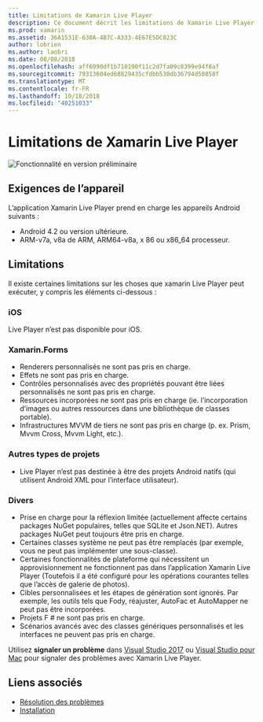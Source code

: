 ```yaml
---
title: Limitations de Xamarin Live Player
description: Ce document décrit les limitations de Xamarin Live Player. Il traite des exigences de l’appareil, les fonctionnalités fonctionne avec les types de projets et d’autres rubriques divers.
ms.prod: xamarin
ms.assetid: 36A1531E-630A-4B7C-A333-4E67E5DC023C
author: lobrien
ms.author: laobri
ms.date: 08/08/2018
ms.openlocfilehash: aff6990df1b710190f11c2d7fa09c8399e94f8af
ms.sourcegitcommit: 79313604ed68829435cfdbb530db36794d50858f
ms.translationtype: MT
ms.contentlocale: fr-FR
ms.lasthandoff: 10/18/2018
ms.locfileid: "40251033"
---
```

# <a name="limitations-of-xamarin-live-player"></a>Limitations de Xamarin Live Player

![Fonctionnalité en version préliminaire](~/media/shared/preview.png)

## <a name="device-requirements"></a>Exigences de l’appareil

L’application Xamarin Live Player prend en charge les appareils Android suivants :

- Android 4.2 ou version ultérieure.
- ARM-v7a, v8a de ARM, ARM64-v8a, x 86 ou x86_64 processeur.

## <a name="limitations"></a>Limitations

Il existe certaines limitations sur les choses que xamarin Live Player peut exécuter, y compris les éléments ci-dessous :

### <a name="ios"></a>iOS

Live Player n’est pas disponible pour iOS.

### <a name="xamarinforms"></a>Xamarin.Forms

- Renderers personnalisés ne sont pas pris en charge.
- Effets ne sont pas pris en charge.
- Contrôles personnalisés avec des propriétés pouvant être liées personnalisés ne sont pas pris en charge.
- Ressources incorporées ne sont pas pris en charge (ie. l’incorporation d’images ou autres ressources dans une bibliothèque de classes portable).
- Infrastructures MVVM de tiers ne sont pas pris en charge (p. ex. Prism, Mvvm Cross, Mvvm Light, etc.).

### <a name="other-project-types"></a>Autres types de projets

- Live Player n’est pas destinée à être des projets Android natifs (qui utilisent Android XML pour l’interface utilisateur).

### <a name="misc"></a>Divers

- Prise en charge pour la réflexion limitée (actuellement affecte certains packages NuGet populaires, telles que SQLite et Json.NET). Autres packages NuGet peut toujours être pris en charge.
- Certaines classes système ne peut pas être remplacés (par exemple, vous ne peut pas implémenter une sous-classe).
- Certaines fonctionnalités de plateforme qui nécessitent un approvisionnement ne fonctionnent pas dans l’application Xamarin Live Player (Toutefois il a été configuré pour les opérations courantes telles que l’accès de galerie de photos).
- Cibles personnalisées et les étapes de génération sont ignorés. Par exemple, les outils tels que Fody, réajuster, AutoFac et AutoMapper ne peut pas être incorporées.
- Projets F # ne sont pas pris en charge.
- Scénarios avancés avec des classes génériques personnalisés et les interfaces ne peuvent pas pris en charge.

Utilisez **signaler un problème** dans [Visual Studio 2017](https://docs.microsoft.com/visualstudio/ide/how-to-report-a-problem-with-visual-studio-2017) ou [Visual Studio pour Mac](https://docs.microsoft.com/visualstudio/mac/report-a-problem) pour signaler des problèmes avec Xamarin Live Player.

## <a name="related-links"></a>Liens associés

- [Résolution des problèmes](~/tools/live-player/troubleshooting.md)
- [Installation](~/tools/live-player/install.md)
